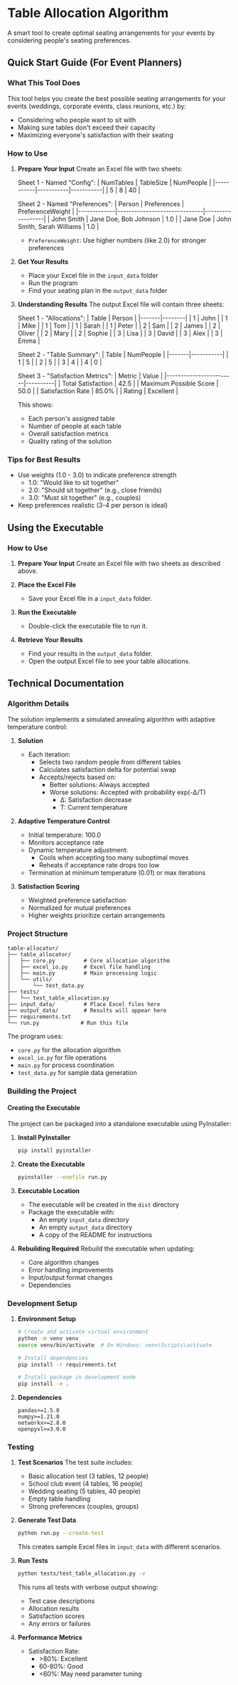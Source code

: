 # Table Allocation Algorithm

A smart tool to create optimal seating arrangements for your events by considering people's seating preferences.

## Quick Start Guide (For Event Planners)

### What This Tool Does
This tool helps you create the best possible seating arrangements for your events (weddings, corporate events, class reunions, etc.) by:
- Considering who people want to sit with
- Making sure tables don't exceed their capacity
- Maximizing everyone's satisfaction with their seating

### How to Use
1. **Prepare Your Input**
   Create an Excel file with two sheets:

   Sheet 1 - Named "Config":
   | NumTables | TableSize | NumPeople |
   |-----------|-----------|-----------|
   | 5         | 8         | 40        |

   Sheet 2 - Named "Preferences":
   | Person      | Preferences                  | PreferenceWeight |
   |-------------|------------------------------|------------------|
   | John Smith  | Jane Doe, Bob Johnson       | 1.0             |
   | Jane Doe    | John Smith, Sarah Williams  | 1.0             |

   - `PreferenceWeight`: Use higher numbers (like 2.0) for stronger preferences

2. **Get Your Results**
   - Place your Excel file in the `input_data` folder
   - Run the program
   - Find your seating plan in the `output_data` folder

3. **Understanding Results**
   The output Excel file will contain three sheets:

   Sheet 1 - "Allocations":
   | Table | Person |
   |-------|--------|
   | 1     | John   |
   | 1     | Mike   |
   | 1     | Tom    |
   | 1     | Sarah  |
   | 1     | Peter  |
   | 2     | Sam    |
   | 2     | James  |
   | 2     | Oliver |
   | 2     | Mary   |
   | 2     | Sophie |
   | 3     | Lisa   |
   | 3     | David  |
   | 3     | Alex   |
   | 3     | Emma   |

   Sheet 2 - "Table Summary":
   | Table | NumPeople |
   |-------|-----------|
   | 1     | 5         |
   | 2     | 5         |
   | 3     | 4         |
   | 4     | 0         |

   Sheet 3 - "Satisfaction Metrics":
   | Metric                  | Value    |
   |------------------------|----------|
   | Total Satisfaction     | 42.5     |
   | Maximum Possible Score | 50.0     |
   | Satisfaction Rate      | 85.0%    |
   | Rating                 | Excellent |

   This shows:
   - Each person's assigned table
   - Number of people at each table
   - Overall satisfaction metrics
   - Quality rating of the solution

### Tips for Best Results
- Use weights (1.0 - 3.0) to indicate preference strength
  - 1.0: "Would like to sit together"
  - 2.0: "Should sit together" (e.g., close friends)
  - 3.0: "Must sit together" (e.g., couples)
- Keep preferences realistic (3-4 per person is ideal)

## Using the Executable

### How to Use
1. **Prepare Your Input**
   Create an Excel file with two sheets as described above.

2. **Place the Excel File**
   - Save your Excel file in a `input_data` folder.

3. **Run the Executable**
   - Double-click the executable file to run it.

4. **Retrieve Your Results**
   - Find your results in the `output_data` folder.
   - Open the output Excel file to see your table allocations.

## Technical Documentation

### Algorithm Details

The solution implements a simulated annealing algorithm with adaptive temperature control:

1. **Solution**
   - Each iteration:
     - Selects two random people from different tables
     - Calculates satisfaction delta for potential swap
     - Accepts/rejects based on:
       - Better solutions: Always accepted
       - Worse solutions: Accepted with probability exp(-Δ/T)
         - Δ: Satisfaction decrease
         - T: Current temperature

2. **Adaptive Temperature Control**
   - Initial temperature: 100.0
   - Monitors acceptance rate
   - Dynamic temperature adjustment:
     - Cools when accepting too many suboptimal moves
     - Reheats if acceptance rate drops too low
   - Termination at minimum temperature (0.01) or max iterations

3. **Satisfaction Scoring**
   - Weighted preference satisfaction
   - Normalized for mutual preferences
   - Higher weights prioritize certain arrangements

### Project Structure

```
table-allocator/
├── table_allocator/
│   ├── core.py         # Core allocation algorithm
│   ├── excel_io.py     # Excel file handling
│   ├── main.py         # Main processing logic
│   └── utils/
│       └── test_data.py
├── tests/
│   └── test_table_allocation.py
├── input_data/         # Place Excel files here
├── output_data/        # Results will appear here
├── requirements.txt
└── run.py             # Run this file
```

The program uses:
- `core.py` for the allocation algorithm
- `excel_io.py` for file operations
- `main.py` for process coordination
- `test_data.py` for sample data generation

### Building the Project

#### Creating the Executable
The project can be packaged into a standalone executable using PyInstaller:

1. **Install PyInstaller**
   ```bash
   pip install pyinstaller
   ```

2. **Create the Executable**
   ```bash
   pyinstaller --onefile run.py
   ```

3. **Executable Location**
   - The executable will be created in the `dist` directory
   - Package the executable with:
     - An empty `input_data` directory
     - An empty `output_data` directory
     - A copy of the README for instructions

4. **Rebuilding Required**
   Rebuild the executable when updating:
   - Core algorithm changes
   - Error handling improvements
   - Input/output format changes
   - Dependencies

### Development Setup

1. **Environment Setup**
   ```bash
   # Create and activate virtual environment
   python -m venv venv
   source venv/bin/activate  # On Windows: venv\Scripts\activate
   
   # Install dependencies
   pip install -r requirements.txt
   
   # Install package in development mode
   pip install -e .
   ```

2. **Dependencies**
   ```
   pandas>=1.5.0
   numpy>=1.21.0
   networkx>=2.8.0
   openpyxl>=3.0.0
   ```

### Testing

1. **Test Scenarios**
   The test suite includes:
   - Basic allocation test (3 tables, 12 people)
   - School club event (4 tables, 16 people)
   - Wedding seating (5 tables, 40 people)
   - Empty table handling
   - Strong preferences (couples, groups)

2. **Generate Test Data**
   ```bash
   python run.py --create-test
   ```
   This creates sample Excel files in `input_data` with different scenarios.

3. **Run Tests**
   ```bash
   python tests/test_table_allocation.py -v
   ```
   This runs all tests with verbose output showing:
   - Test case descriptions
   - Allocation results
   - Satisfaction scores
   - Any errors or failures

3. **Performance Metrics**
   - Satisfaction Rate:
     - \>80%: Excellent
     - 60-80%: Good
     - <60%: May need parameter tuning
